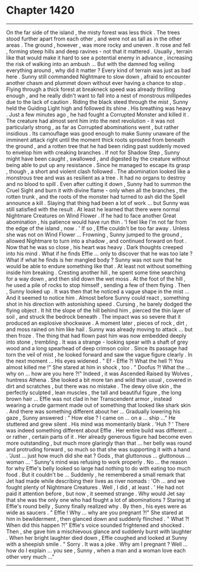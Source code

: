 
# Chapter 1420


---

On the far side of the island , the misty forest was less thick . The trees stood further apart from each other , and were not as tall as in the other areas . The ground , however , was more rocky and uneven . It rose and fell , forming steep hills and deep ravines - not that it mattered . Usually , terrain like that would make it hard to see a potential enemy in advance , increasing the risk of walking into an ambush ...
But with the damned fog veiling everything around , why did it matter ? Every kind of terrain was just as bad here .
Sunny still commanded Nightmare to slow down , afraid to encounter another chasm and plummet down without ever having a chance to stop . Flying through a thick forest at breakneck speed was already thrilling enough , and he really didn't want to fall into a nest of monstrous millipedes due to the lack of caution .
Riding the black steed through the mist , Sunny held the Guiding Light high and followed its shine .
His breathing was heavy .
Just a few minutes ago , he had fought a Corrupted Monster and killed it . The creature had almost sent him into the next revolution - it was not particularly strong , as far as Corrupted abominations went , but rather insidious .
Its camouflage was good enough to make Sunny unaware of the imminent attack right until the moment thick roots sprouted from beneath the ground , and a rotten tree that he had been riding past suddenly moved to envelop him with creaking branches .
If not for Shadow Step , Sunny might have been caught , swallowed , and digested by the creature without being able to put up any resistance . Since he managed to escape its grasp , though , a short and violent clash followed .
The abomination looked like a monstrous tree and was as resilient as a tree . It had no organs to destroy and no blood to spill . Even after cutting it down , Sunny had to summon the Cruel Sight and burn it with divine flame - only when all the branches , the rotten trunk , and the roots of the monster had turned to ash did the Spell announce a kill .
Slaying that thing had been a lot of work ... but Sunny was still satisfied with the result . At least he learned that there were normal Nightmare Creatures on Wind Flower . If he had to face another Great abomination , his patience would have run thin .
'I feel like I'm not far from the edge of the island , now . '
If so , Effie couldn't be too far away .
Unless she was not on Wind Flower ...
Frowning , Sunny jumped to the ground , allowed Nightmare to turn into a shadow , and continued forward on foot .
Now that he was so close , his heart was heavy . Dark thoughts creeped into his mind .
What if he finds Effie ... only to discover that he was too late ? What if what he finds is her mangled body ?
Sunny was not sure that he would be able to endure something like that . At least not without something inside him breaking .
Cresting another hill , he spent some time searching for a way down , and then slid down the wet moss . At the foot of the hill , he used a pile of rocks to stop himself , sending a few of them flying . Then , Sunny looked up .
It was then that he noticed a vague shape in the mist ...
And it seemed to notice him .
Almost before Sunny could react , something shot in his direction with astonishing speed . Cursing , he barely dodged the flying object . It hit the slope of the hill behind him , pierced the thin layer of soil , and struck the bedrock beneath .
The impact was so severe that it produced an explosive shockwave . A moment later , pieces of rock , dirt , and moss rained on him like hail . Sunny was already moving to attack ... but then froze .
The thing that had flown past him was now embedded deeply into stone , trembling .
It was a strange - looking spear with a shaft of grey wood and a long spearhead of deep crimson color .
Since its passage had torn the veil of mist , he looked forward and saw the vague figure clearly .
In the next moment ...
His eyes widened .
" Ef - Effie ?! What the hell ?! You almost killed me !"
She stared at him in shock , too .
" Doofus ?! What the ... why on ... how are you here ?!"
Indeed , it was Ascended Raised by Wolves , huntress Athena .
She looked a bit more tan and wild than usual , covered in dirt and scratches , but there was no mistake . The dewy olive skin , the perfectly sculpted , lean muscles , the tall and beautiful figure , the long brown hair ...
Effie was not clad in her Transcendent armor , instead wearing a crude garment made out of something that looked like shark skin .
And there was something different about her ...
Gradually lowering his gaze , Sunny answered :
" How else ? I came on ... on a ... ship ..."
He stuttered and grew silent .
His mind was momentarily blank .
'Huh ? '
There was indeed something different about Effie . Her entire build was different ... or rather , certain parts of it . Her already generous figure had become even more outstanding , but much more glaringly than that ... her belly was round and protruding forward , so much so that she was supporting it with a hand .
'Just ... just how much did she eat ? Gods , that gluttonous ... gluttonous ... woman ... '
Sunny's mind was refusing to work properly .
No ... the reason for why Effie's belly looked so large had nothing to do with eating too much food .
But it couldn't be ...
Suddenly , he remembered a small remark that Jet had made while describing their lives as river nomads :
'Oh ... and we fought plenty of Nightmare Creatures . Well , I did , at least . '
He had not paid it attention before , but now , it seemed strange . Why would Jet say that she was the only one who had fought a lot of abominations ?
Staring at Effie's round belly , Sunny finally realized why .
By then , his eyes were as wide as saucers .
" Effie ! Why ... why are you pregnant ?!"
She stared at him in bewilderment , then glanced down and suddenly flinched .
" What ?! When did this happen ?!"
Effie's voice sounded frightened and shocked .
Then , she gave him a mischievous glance and suddenly burst with laughter .
When her bright laughter died down , Effie coughed and looked at Sunny with a sheepish smile .
" Sorry . It was a joke . Why am I pregnant ? Well ... how do I explain ... you see , Sunny , when a man and a woman love each other very much ..."

---

